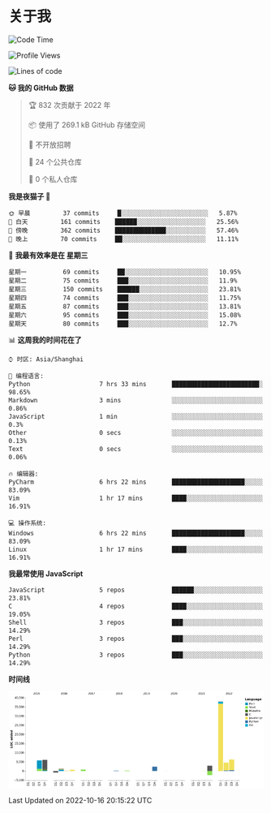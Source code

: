 # 关于我

<!--START_SECTION:waka-->
![Code Time](http://img.shields.io/badge/Code%20Time-669%20hrs%2019%20mins-blue)

![Profile Views](http://img.shields.io/badge/%E4%B8%AA%E4%BA%BA%E8%B5%84%E6%96%99%E8%A7%82%E7%9C%8B%E6%AC%A1%E6%95%B0-1-blue)

![Lines of code](https://img.shields.io/badge/%E4%BB%8E%E3%80%8CHello%20World%E3%80%8D%E8%B5%B7%E6%88%91%E5%B7%B2%E7%BB%8F%E5%86%99%E4%BA%86-67%20Thousand%20%E8%A1%8C%E4%BB%A3%E7%A0%81-blue)

**🐱 我的 GitHub 数据** 

> 🏆 832 次贡献于 2022 年
 > 
> 📦  使用了 269.1 kB GitHub 存储空间 
 > 
> 🚫 不开放招聘
 > 
> 📜 24 个公共仓库 
 > 
> 🔑 0 个私人仓库  
 > 
**我是夜猫子 🦉** 

```text
🌞 早晨         37 commits     █░░░░░░░░░░░░░░░░░░░░░░░░   5.87% 
🌆 白天         161 commits    ██████░░░░░░░░░░░░░░░░░░░   25.56% 
🌃 傍晚         362 commits    ██████████████░░░░░░░░░░░   57.46% 
🌙 晚上         70 commits     ██░░░░░░░░░░░░░░░░░░░░░░░   11.11%

```
📅 **我最有效率是在 星期三** 

```text
星期一          69 commits     ██░░░░░░░░░░░░░░░░░░░░░░░   10.95% 
星期二          75 commits     ███░░░░░░░░░░░░░░░░░░░░░░   11.9% 
星期三          150 commits    ██████░░░░░░░░░░░░░░░░░░░   23.81% 
星期四          74 commits     ███░░░░░░░░░░░░░░░░░░░░░░   11.75% 
星期五          87 commits     ███░░░░░░░░░░░░░░░░░░░░░░   13.81% 
星期六          95 commits     ███░░░░░░░░░░░░░░░░░░░░░░   15.08% 
星期天          80 commits     ███░░░░░░░░░░░░░░░░░░░░░░   12.7%

```


📊 **这周我的时间花在了** 

```text
⌚︎ 时区: Asia/Shanghai

💬 编程语言: 
Python                   7 hrs 33 mins       ████████████████████████░   98.65% 
Markdown                 3 mins              ░░░░░░░░░░░░░░░░░░░░░░░░░   0.86% 
JavaScript               1 min               ░░░░░░░░░░░░░░░░░░░░░░░░░   0.3% 
Other                    0 secs              ░░░░░░░░░░░░░░░░░░░░░░░░░   0.13% 
Text                     0 secs              ░░░░░░░░░░░░░░░░░░░░░░░░░   0.06%

🔥 编辑器: 
PyCharm                  6 hrs 22 mins       ████████████████████░░░░░   83.09% 
Vim                      1 hr 17 mins        ████░░░░░░░░░░░░░░░░░░░░░   16.91%

💻 操作系统: 
Windows                  6 hrs 22 mins       ████████████████████░░░░░   83.09% 
Linux                    1 hr 17 mins        ████░░░░░░░░░░░░░░░░░░░░░   16.91%

```

**我最常使用 JavaScript** 

```text
JavaScript               5 repos             ██████░░░░░░░░░░░░░░░░░░░   23.81% 
C                        4 repos             ████░░░░░░░░░░░░░░░░░░░░░   19.05% 
Shell                    3 repos             ███░░░░░░░░░░░░░░░░░░░░░░   14.29% 
Perl                     3 repos             ███░░░░░░░░░░░░░░░░░░░░░░   14.29% 
Python                   3 repos             ███░░░░░░░░░░░░░░░░░░░░░░   14.29%

```


**时间线**

![Chart not found](https://raw.githubusercontent.com/Arondight/Arondight/master/charts/bar_graph.png) 


 Last Updated on 2022-10-16 20:15:22 UTC
<!--END_SECTION:waka-->
